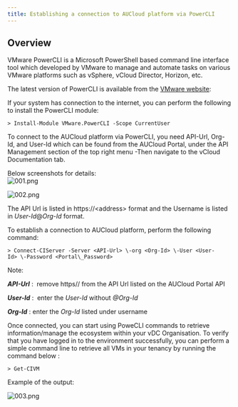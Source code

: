 ```yaml
---
title: Establishing a connection to AUCloud platform via PowerCLI
---
```


## Overview

VMware PowerCLI is a Microsoft PowerShell based command line interface tool which developed by VMware to manage and automate tasks on various VMware platforms such as vSphere, vCloud Director, Horizon, etc.

The latest version of PowerCLI is available from the [VMware website](https://developer.vmware.com/powercli): 

If your system has connection to the internet, you can perform the following to install the PowerCLI module:

``` > Install-Module VMware.PowerCLI -Scope CurrentUser ```

To connect to the AUCloud platform via PowerCLI, you need API-Url, Org-Id, and User-Id which can be found from the AUCloud Portal, under the API Management section of the top right menu -Then navigate to the vCloud Documentation tab.

Below screenshots for details:  
![001.png](./assets/api_mgmt3.png)

![002.png](./assets/vcloud_doc.png)

The API Url is listed in https://<address\> format and the Username is listed in _User-Id_@_Org-Id_ format.

To establish a connection to AUCloud platform, perform the following command:

``` > Connect-CIServer -Server <API-Url> \-org <Org-Id> \-User <User-Id> \-Password <Portal\_Password> ```

Note:

***API-Url*** :  remove https// from the API Url listed on the AUCloud Portal API

***User-Id*** :  enter the _User-Id_ without _@Org-Id_

***Org-Id*** : enter the _Org-Id_ listed under username

Once connected, you can start using PoweCLI commands to retrieve information/manage the ecosystem within your vDC Organisation. To verify that you have logged in to the environment successfully, you can perform a simple command line to retrieve all VMs in your tenancy by running the command below :

``` > Get-CIVM ```

Example of the output:

![003.png](./assets/output_example.png)